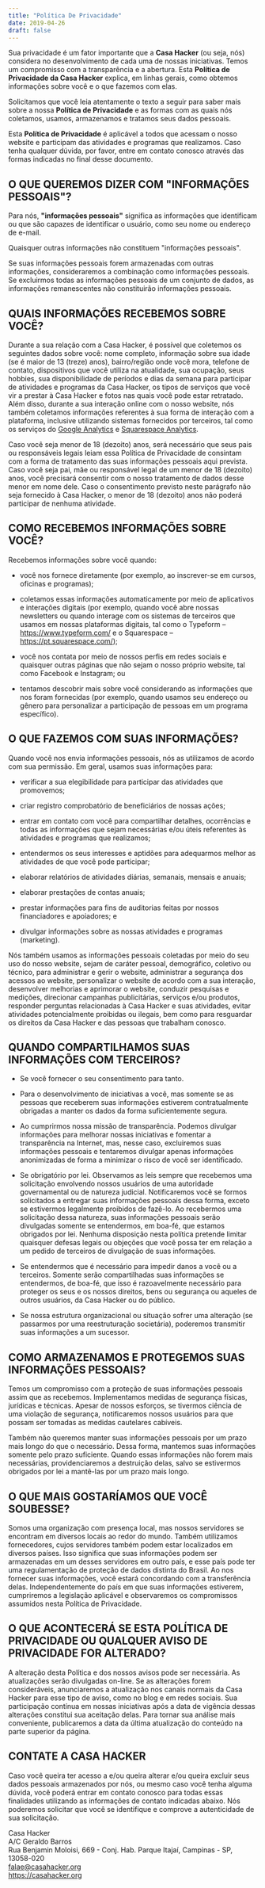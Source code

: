 ```yaml
---
title: "Política De Privacidade"
date: 2019-04-26
draft: false
---
```


Sua privacidade é um fator importante que a **Casa Hacker** (ou seja, nós) considera no desenvolvimento de cada uma de nossas iniciativas. Temos um compromisso com a transparência e a abertura. Esta **Política de Privacidade da Casa Hacker** explica, em linhas gerais, como obtemos informações sobre você e o que fazemos com elas.

Solicitamos que você leia atentamente o texto a seguir para saber mais sobre a nossa **Política de Privacidade** e as formas com as quais nós coletamos, usamos, armazenamos e tratamos seus dados pessoais.

Esta **Política de Privacidade** é aplicável a todos que acessam o nosso website e participam das atividades e programas que realizamos. Caso tenha qualquer dúvida, por favor, entre em contato conosco através das formas indicadas no final desse documento.

## O QUE QUEREMOS DIZER COM "INFORMAÇÕES PESSOAIS"?

Para nós, **"informações pessoais"** significa as informações que identificam ou que são capazes de identificar o usuário, como seu nome ou endereço de e-mail.

Quaisquer outras informações não constituem "informações pessoais".

Se suas informações pessoais forem armazenadas com outras informações, consideraremos a combinação como informações pessoais. Se excluirmos todas as informações pessoais de um conjunto de dados, as informações remanescentes não constituirão informações pessoais.

## QUAIS INFORMAÇÕES RECEBEMOS SOBRE VOCÊ?

Durante a sua relação com a Casa Hacker, é possível que coletemos os seguintes dados sobre você: nome completo, informação sobre sua idade (se é maior de 13 (treze) anos), bairro/região onde você mora, telefone de contato, dispositivos que você utiliza na atualidade, sua ocupação, seus hobbies, sua disponibilidade de períodos e dias da semana para participar de atividades e programas da Casa Hacker, os tipos de serviços que você vir a prestar à Casa Hacker e fotos nas quais você pode estar retratado. Além disso, durante a sua interação online com o nosso website, nós também coletamos informações referentes à sua forma de interação com a plataforma, inclusive utilizando sistemas fornecidos por terceiros, tal como os serviços do [Google Analytics](https://analytics.google.com/analytics/web/) e [Squarespace Analytics](https://support.squarespace.com/hc/en-us/articles/206544167-About-Squarespace-Analytics).

Caso você seja menor de 18 (dezoito) anos, será necessário que seus pais ou responsáveis legais leiam essa Política de Privacidade de consintam com a forma de tratamento das suas informações pessoais aqui prevista. Caso você seja pai, mãe ou responsável legal de um menor de 18 (dezoito) anos, você precisará consentir com o nosso tratamento de dados desse menor em nome dele. Caso o consentimento previsto neste parágrafo não seja fornecido à Casa Hacker, o menor de 18 (dezoito) anos não poderá participar de nenhuma atividade.

## COMO RECEBEMOS INFORMAÇÕES SOBRE VOCÊ?

Recebemos informações sobre você quando:

* você nos fornece diretamente (por exemplo, ao inscrever-se em cursos, oficinas e programas);

* coletamos essas informações automaticamente por meio de aplicativos e interações digitais (por exemplo, quando você abre nossas newsletters ou quando interage com os sistemas de terceiros que usamos em nossas plataformas digitais, tal como o Typeform – https://www.typeform.com/ e o Squarespace – https://pt.squarespace.com/);

* você nos contata por meio de nossos perfis em redes sociais e quaisquer outras páginas que não sejam o nosso próprio website, tal como Facebook e Instagram; ou  

* tentamos descobrir mais sobre você considerando as informações que nos foram fornecidas (por exemplo, quando usamos seu endereço ou gênero para personalizar a participação de pessoas em um programa específico).  

## O QUE FAZEMOS COM SUAS INFORMAÇÕES?

Quando você nos envia informações pessoais, nós as utilizamos de acordo com sua permissão. Em geral, usamos suas informações para:  

* verificar a sua elegibilidade para participar das atividades que promovemos;

* criar registro comprobatório de beneficiários de nossas ações;

* entrar em contato com você para compartilhar detalhes, ocorrências e todas as informações que sejam necessárias e/ou úteis referentes às atividades e programas que realizamos;

* entendermos os seus interesses e aptidões para adequarmos melhor as atividades de que você pode participar;

* elaborar relatórios de atividades diárias, semanais, mensais e anuais;

* elaborar prestações de contas anuais;

* prestar informações para fins de auditorias feitas por nossos financiadores e apoiadores; e

* divulgar informações sobre as nossas atividades e programas (marketing).

Nós também usamos as informações pessoais coletadas por meio do seu uso do nosso website, sejam de caráter pessoal, demográfico, coletivo ou técnico, para administrar e gerir o website, administrar a segurança dos acessos ao website, personalizar o website de acordo com a sua interação, desenvolver melhorias e aprimorar o website, conduzir pesquisas e medições, direcionar campanhas publicitárias, serviços e/ou produtos, responder perguntas relacionadas à Casa Hacker e suas atividades, evitar atividades potencialmente proibidas ou ilegais, bem como para resguardar os direitos da Casa Hacker e das pessoas que trabalham conosco.

## QUANDO COMPARTILHAMOS SUAS INFORMAÇÕES COM TERCEIROS?

* Se você fornecer o seu consentimento para tanto.

* Para o desenvolvimento de iniciativas a você, mas somente se as pessoas que receberem suas informações estiverem contratualmente obrigadas a manter os dados da forma suficientemente segura.

* Ao cumprirmos nossa missão de transparência. Podemos divulgar informações para melhorar nossas iniciativas e fomentar a transparência na Internet, mas, nesse caso, excluiremos suas informações pessoais e tentaremos divulgar apenas informações anonimizadas de forma a minimizar o risco de você ser identificado.

* Se 	obrigatório por lei. Observamos as leis sempre que recebemos uma 	solicitação envolvendo nossos usuários de uma autoridade governamental ou de natureza judicial. Notificaremos você se formos solicitados a entregar suas informações pessoais dessa forma, exceto se estivermos legalmente proibidos de fazê-lo. Ao recebermos uma solicitação dessa natureza, suas informações pessoais serão divulgadas somente se entendermos, em boa-fé, que estamos obrigados por lei. Nenhuma disposição nesta política pretende limitar quaisquer defesas legais ou objeções que você possa ter em relação a um pedido de terceiros de divulgação de suas informações.

* Se entendermos que é necessário para impedir danos a você ou a terceiros. Somente serão compartilhadas suas informações se entendermos, de boa-fé, que isso é razoavelmente necessário para proteger os seus e os nossos direitos, bens ou segurança ou aqueles de outros usuários, da Casa Hacker ou do público.

* Se nossa estrutura organizacional ou situação sofrer uma alteração (se passarmos por uma reestruturação societária), poderemos transmitir suas informações a um sucessor.

## COMO ARMAZENAMOS E PROTEGEMOS SUAS INFORMAÇÕES PESSOAIS?

Temos um compromisso com a proteção de suas informações pessoais assim que as recebemos. Implementamos medidas de segurança físicas, jurídicas e técnicas. Apesar de nossos esforços, se tivermos ciência de uma violação de segurança, notificaremos nossos usuários para que possam ser tomadas as medidas cautelares cabíveis.

Também não queremos manter suas informações pessoais por um prazo mais longo do que o necessário. Dessa forma, mantemos suas informações somente pelo prazo suficiente. Quando essas informações não forem mais necessárias, providenciaremos a destruição delas, salvo se estivermos obrigados por lei a mantê-las por um prazo mais longo.

## O QUE MAIS GOSTARÍAMOS QUE VOCÊ SOUBESSE?

Somos uma organização com presença local, mas nossos servidores se encontram em diversos locais ao redor do mundo. Também utilizamos fornecedores, cujos servidores também podem estar localizados em diversos países. Isso significa que suas informações podem ser armazenadas em um desses servidores em outro país, e esse país pode ter uma regulamentação de proteção de dados distinta do Brasil. Ao nos fornecer suas informações, você estará concordando com a transferência delas. Independentemente do país em que suas informações estiverem, cumpriremos a legislação aplicável e observaremos os compromissos assumidos nesta Política de Privacidade.

## O QUE ACONTECERÁ SE ESTA POLÍTICA DE PRIVACIDADE OU QUALQUER AVISO DE PRIVACIDADE FOR ALTERADO?

A alteração desta Política e dos nossos avisos pode ser necessária. As atualizações serão divulgadas on-line. Se as alterações forem consideráveis, anunciaremos a atualização nos canais normais da Casa Hacker para esse tipo de aviso, como no blog e em redes sociais. Sua participação contínua em nossas iniciativas após a data de vigência dessas alterações constitui sua aceitação delas. Para tornar sua análise mais conveniente, publicaremos a data da última atualização do conteúdo na parte superior da página.

## CONTATE A CASA HACKER

Caso você queira ter acesso a e/ou queira alterar e/ou queira excluir seus dados pessoais armazenados por nós, ou mesmo caso você tenha alguma dúvida, você poderá entrar em contato conosco para todas essas finalidades utilizando as informações de contato indicadas abaixo. Nós poderemos solicitar que você se identifique e comprove a autenticidade de sua solicitação.

Casa Hacker  
A/C Geraldo Barros  
Rua Benjamin Moloisi, 669 - Conj. Hab. Parque Itajaí, Campinas - SP, 13058-020  
falae@casahacker.org  
https://casahacker.org  
